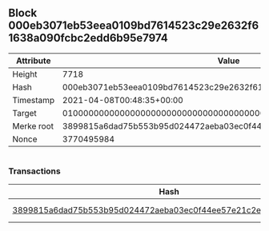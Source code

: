 ## Block 000eb3071eb53eea0109bd7614523c29e2632f61638a090fcbc2edd6b95e7974

Attribute | Value
--- | ---
Height | 7718
Hash | 000eb3071eb53eea0109bd7614523c29e2632f61638a090fcbc2edd6b95e7974
Timestamp | 2021-04-08T00:48:35+00:00
Target | 0100000000000000000000000000000000000000000000000000000000000000
Merke root | 3899815a6dad75b553b95d024472aeba03ec0f44ee57e21c2eae53f4fd69eea5
Nonce | 3770495984

```

```

### Transactions

Hash | Amount
--- | ---
[3899815a6dad75b553b95d024472aeba03ec0f44ee57e21c2eae53f4fd69eea5](3899815a6dad75b553b95d024472aeba03ec0f44ee57e21c2eae53f4fd69eea5.md) | 10.00000000 SKEPTI 
